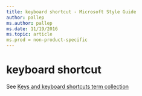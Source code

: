 ```yaml
---
title: keyboard shortcut - Microsoft Style Guide
author: pallep
ms.author: pallep
ms.date: 11/19/2016
ms.topic: article
ms.prod = non-product-specific
---
```


# keyboard shortcut

See [Keys and keyboard shortcuts term collection](/style-guide/a-z-word-list-term-collections/term-collections/keys-keyboard-shortcuts)
